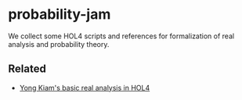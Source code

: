 # probability-jam

We collect some HOL4 scripts and references for formalization of real analysis and probability theory.

## Related

- [Yong Kiam's basic real analysis in HOL4](https://github.com/tanyongkiam/real_analysis)


